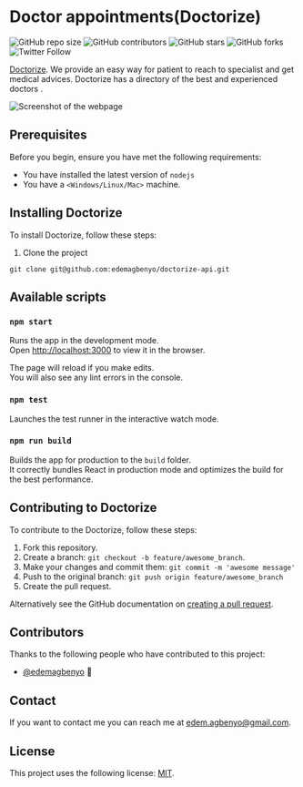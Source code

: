 # Doctor appointments(Doctorize)

<!--- These are examples. See https://shields.io for others or to customize this set of shields. You might want to include dependencies, project status and licence info here --->
![GitHub repo size](https://img.shields.io/github/repo-size/edemagbenyo/doctorize-api)
![GitHub contributors](https://img.shields.io/github/contributors/edemagbenyo/doctorize-api)
![GitHub stars](https://img.shields.io/github/stars/edemagbenyo/doctorize-api?style=social)
![GitHub forks](https://img.shields.io/github/forks/edemagbenyo/doctorize-api?style=social)
![Twitter Follow](https://img.shields.io/twitter/follow/edemagbenyo?style=social)

[Doctorize](https://doctorize.herokuapp.com/). We provide an easy way for patient to reach to specialist and get medical advices. Doctorize has a directory of the best and experienced doctors .

![Screenshot of the webpage]()

## Prerequisites

Before you begin, ensure you have met the following requirements:
<!--- These are just example requirements. Add, duplicate or remove as required --->
* You have installed the latest version of `nodejs`
* You have a `<Windows/Linux/Mac>` machine.

## Installing Doctorize

To install Doctorize, follow these steps:

1. Clone the project
```
git clone git@github.com:edemagbenyo/doctorize-api.git
```
## Available scripts

### `npm start`

Runs the app in the development mode.<br />
Open [http://localhost:3000](http://localhost:3000) to view it in the browser.

The page will reload if you make edits.<br />
You will also see any lint errors in the console.

### `npm test`

Launches the test runner in the interactive watch mode.<br />

### `npm run build`

Builds the app for production to the `build` folder.<br />
It correctly bundles React in production mode and optimizes the build for the best performance.


## Contributing to Doctorize
<!--- If your README is long or you have some specific process or steps you want contributors to follow, consider creating a separate CONTRIBUTING.md file--->
To contribute to the Doctorize, follow these steps:

1. Fork this repository.
2. Create a branch: `git checkout -b feature/awesome_branch`.
3. Make your changes and commit them: `git commit -m 'awesome message'`
4. Push to the original branch: `git push origin feature/awesome_branch`
5. Create the pull request.

Alternatively see the GitHub documentation on [creating a pull request](https://help.github.com/en/github/collaborating-with-issues-and-pull-requests/creating-a-pull-request).

## Contributors

Thanks to the following people who have contributed to this project:

* [@edemagbenyo](https://github.com/edemagbenyo) 📖


## Contact

If you want to contact me you can reach me at <edem.agbenyo@gmail.com>.

## License
<!--- If you're not sure which open license to use see https://choosealicense.com/--->

This project uses the following license: [MIT](<link>).
